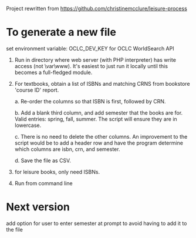 Project rewritten from https://github.com/christinemcclure/leisure-process


# To generate a new file

set environment variable: OCLC_DEV_KEY for OCLC WorldSearch API

1. Run in directory where web server (with PHP interpreter) has write access (not \var\www). It's easiest to just run it locally until this becomes a full-fledged module.
2. For textbooks, obtain a list of ISBNs and matching CRNS from bookstore 'course ID' report. 

    a. Re-order the columns so that ISBN is first, followed by CRN. 

    b. Add a blank third column, and add  semester that the books are for. Valid entries: spring, fall, summer. The script will ensure they are in lowercase.

    c. There is no need to delete the other columns. An improvement to the script would be to add a header row and have the program determine which columns are isbn, crn, and semester.

    d. Save the file as CSV. 

3. for leisure books, only need ISBNs.
4. Run from command line

# Next version

add option for user to enter semester at prompt to avoid having to add it to the file

